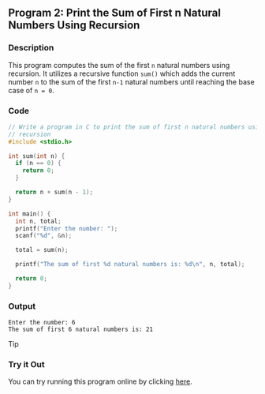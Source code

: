 ## Program 2: Print the Sum of First n Natural Numbers Using Recursion

### Description
This program computes the sum of the first `n` natural numbers using recursion. It utilizes a recursive function `sum()` which adds the current number `n` to the sum of the first `n-1` natural numbers until reaching the base case of `n = 0`.
### Code
```c
// Write a program in C to print the sum of first n natural numbers using
// recursion
#include <stdio.h>

int sum(int n) {
  if (n == 0) {
    return 0;
  }

  return n + sum(n - 1);
}

int main() {
  int n, total;
  printf("Enter the number: ");
  scanf("%d", &n);

  total = sum(n);

  printf("The sum of first %d natural numbers is: %d\n", n, total);

  return 0;
}
```

### Output
```
Enter the number: 6
The sum of first 6 natural numbers is: 21
```

> [!TIP]
> ### Try it Out
> You can try running this program online by clicking [here](https://replit.com/@SabirMallick/RecSum).
